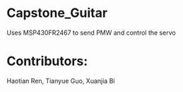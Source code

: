 # Capstone_Guitar
Uses MSP430FR2467 to send PMW and control the servo 
# Contributors: 
Haotian Ren, Tianyue Guo, Xuanjia Bi
